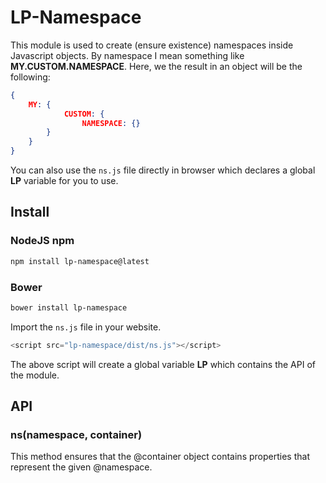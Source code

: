 # LP-Namespace

This module is used to create (ensure existence) namespaces inside Javascript objects. By namespace I mean something like **MY.CUSTOM.NAMESPACE**. Here, we the result in an object will be the following:

```json
{
    MY: {
            CUSTOM: {
                NAMESPACE: {}
        }
    }
}
```

You can also use the ```ns.js``` file directly in browser which declares a global **LP** variable for you to use.

## Install

### NodeJS npm

```bash
npm install lp-namespace@latest
```

### Bower

```bash
bower install lp-namespace
```

Import the ```ns.js``` file in your website.

```javascript
<script src="lp-namespace/dist/ns.js"></script>
```

The above script will create a global variable **LP** which contains the API of the module.

## API

### ns(namespace, container)

This method ensures that the @container object contains properties that represent the given @namespace.

